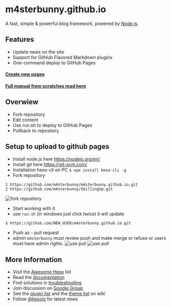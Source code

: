 # m4sterbunny.github.io

A fast, simple & powerful blog framework, powered by [Node.js](http://nodejs.org).


## Features

* Update news on the site
* Support for GitHub Flavored Markdown plugins
* One-command deploy to GitHub Pages

#### [Create new pages ](../master/NewPage.md)
#### [Full manual from scratches read here ](../master/FromScratch.md)

## Overwiew
* Fork repository
* Edit content
* Use run.sh to deploy to GitHub Pages
* Pullback to repository

## Setup to upload to github pages

* Install node.js here https://nodejs.org/en/
* Install git here https://git-scm.com/
* Installation hexo-cli on PC `$ npm install hexo-cli -g`
* Fork repository
```
1 https://github.com/m4sterbunny/m4sterbunny.github.io.git
2 https://github.com/m4sterbunny/SkillingUp.git
```
 ![fork repository](../master/ImagesForSiteInstall/fork.png "fork it")
 * Start working with it
 * use `run.sh` (in windows just click twice) it will update
 ``` bash
 $ https://github.com/NEW_USER/m4sterbunny.github.io.git
 ```
 * Push as - pull request
 * admin `m4sterbunny` must review push and make merge or refuse or users must have admin rights.
 ![use pull](../master/ImagesForSiteInstall/merge1.png "Pull to repo")
 ![use pull](../master/ImagesForSiteInstall/merge2.png "Pull to repo")


## More Information

- Visit the [Awesome Hexo](https://github.com/hexojs/awesome-hexo) list
- Read the [documentation](https://hexo.io/)
- Find solutions in [troubleshooting](https://hexo.io/docs/troubleshooting.html)
- Join discussion on [Google Group](https://groups.google.com/group/hexo)
- See the [plugin list](https://hexo.io/plugins/) and the [theme list](https://hexo.io/themes/) on wiki
- Follow [@hexojs](https://twitter.com/hexojs) for latest news
